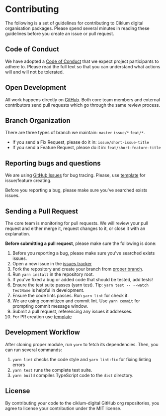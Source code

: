 # Contributing

The following is a set of guidelines for contributing to Ciklum digital organisation packages. Please spend several minutes in reading these guidelines before you create an issue or pull request.

## Code of Conduct

We have adopted a [Code of Conduct](https://github.com/ciklum-digital/ciklum-toggler-node-sdk/blob/master/CODE_OF_CONDUCT.md) that we expect project participants to adhere to. Please read the full text so that you can understand what actions will and will not be tolerated.

## Open Development

All work happens directly on [GitHub](https://github.com/ciklum-digital). Both core team members and external contributors send pull requests which go through the same review process.

## Branch Organization

There are three types of branch we maintain: `master` `issue/*` `feat/*`.
 
- If you send a Fix Request, please do it in: `issue/short-issue-title`
- If you send a Feature Request, please do it in: `feat/short-feature-title`

## Reporting bugs and questions

We are using [GitHub Issues](https://github.com/ciklum-digital/ciklum-toggler-node-sdk/issues) for bug tracing. Please, use [template](https://github.com/ciklum-digital/module-skeleton/tree/master/.github/ISSUE_TEMPLATE) for issue/feature creating.

Before you reporting a bug, please make sure you've searched exists issues.

## Sending a Pull Request

The core team is monitoring for pull requests. We will review your pull request and either merge it, request changes to it, or close it with an explanation.

**Before submitting a pull request**, please make sure the following is done:

1. Before you reporting a bug, please make sure you've searched exists issues.
1. Open a new issue in the [issues tracker](https://github.com/ciklum-digital/ciklum-toggler-node-sdk/issues)
1. Fork the repository and create your branch from [proper branch](#Branch-Organization).
1. Run `yarn install` in the repository root.
1. If you've fixed a bug or added code that should be tested, add tests!
1. Ensure the test suite passes (yarn test). Tip: `yarn test -- --watch TestName` is helpful in development.
1. Ensure the code lints passes. Run `yarn lint` for check it.
1. We are using commitizen and commit lint. Use `yarn commit` for prompting commit message window.
1. Submit a pull request, referencing any issues it addresses.
1. For PR creation use [template]([template](https://github.com/ciklum-digital/ciklum-toggler-node-sdk/tree/master/.github/PULL_REQUEST_TEMPLATE.md))

## Development Workflow

After cloning proper module, run `yarn` to fetch its dependencies. Then, you can run several commands:

1. `yarn lint` checks the code style and `yarn lint:fix` for fixing linting errors
1. `yarn test` runs the complete test suite.
1. `yarn build` compiles TypeScript code to the `dist` directory.

## License

By contributing your code to the ciklum-digital GitHub org repositories, you agree to license your contribution under the MIT license.
